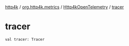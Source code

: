[http4k](../../index.md) / [org.http4k.metrics](../index.md) / [Http4kOpenTelemetry](index.md) / [tracer](./tracer.md)

# tracer

`val tracer: Tracer`